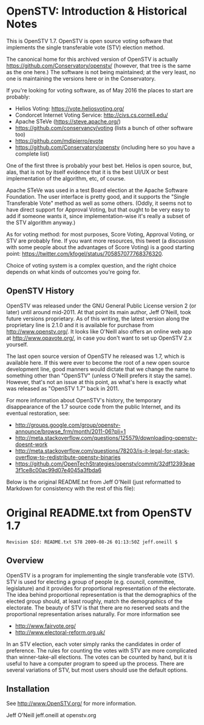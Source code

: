 OpenSTV: Introduction & Historical Notes
========================================

This is OpenSTV 1.7.  OpenSTV is open source voting software that implements the single transferable vote (STV) election method.

The canonical home for this archived version of OpenSTV is actually https://github.com/Conservatory/openstv/ (however, that tree is the same as the one here.) 
The software is not being maintained; 
at the very least, no one is maintaining the versions here or in the Conservatory. 

If you're looking for voting software, as of May 2016 the places to start are probably:

* Helios Voting: https://vote.heliosvoting.org/
* Condorcet Internet Voting Service: http://civs.cs.cornell.edu/
* Apache STeVe (https://steve.apache.org/)
* https://github.com/conservancy/voting (lists a bunch of other software too)
* https://github.com/mdipierro/evote
* https://github.com/Conservatory/openstv (including here so you have a complete list)

One of the first three is probably your best bet. 
Helios is open source, but, alas, that is not by itself evidence that it is the best UI/UX or best implementation of the algorithm, etc, of course.

Apache STeVe was used in a test Board election at the Apache Software Foundation. 
The user interface is pretty good, and it supports the "Single Transferable Vote" method as well as some others. 
(Oddly, it seems not to have direct support for Approval Voting, but that ought to be very easy to add if someone wants it, since implementation-wise it's really a subset of the STV algorithm anyway.)

As for voting method: for most purposes, Score Voting, Approval Voting, or STV are probably fine. 
If you want more resources, this tweet (a discussion with some people about the advantages of Score Voting) is a good starting point: https://twitter.com/kfogel/status/705857077768376320. 

Choice of voting system is a complex question, and the right choice depends on what kinds of outcomes you're going for.

OpenSTV History
---------------

OpenSTV was released under the GNU General Public License version 2 (or later) until around mid-2011.  At that point its main author, Jeff O'Neill, took future versions proprietary.  As of this writing, the latest version along the proprietary line is 2.1.0 and it is available for purchase from http://www.openstv.org/.  It looks like O'Neill also offers an online web app at http://www.opavote.org/, in case you don't want to set up OpenSTV 2.x yourself.

The last open source version of OpenSTV he released was 1.7, which is available here.  If this were ever to become the root of a new open source development line, good manners would dictate that we change the name to something other than "OpenSTV" (unless O'Neill prefers it stay the same).  However, that's not an issue at this point, as what's here is exactly what was released as "OpenSTV 1.7" back in 2011.

For more information about OpenSTV's history, the temporary disappearance of the 1.7 source code from the public Internet, and its eventual restoration, see:

  * http://groups.google.com/group/openstv-announce/browse_frm/month/2011-06?pli=1
  * http://meta.stackoverflow.com/questions/125579/downloading-openstv-doesnt-work
  * http://meta.stackoverflow.com/questions/78203/is-it-legal-for-stack-overflow-to-redistribute-openstv-binaries
  * https://github.com/OpenTechStrategies/openstv/commit/32df12393eae3f1ce8c00ac99d07e4045a3fbda6

Below is the original README.txt from Jeff O'Neill (just reformatted to Markdown for consistency with the rest of this file):

Original README.txt from OpenSTV 1.7
====================================

`Revision $Id: README.txt 578 2009-08-26 01:13:50Z jeff.oneill $`

Overview
--------

OpenSTV is a program for implementing the single transferable vote (STV).  STV is used for electing a group of people (e.g. council, committee, legislature) and it provides for proportional representation of the electorate.  The idea behind proportional representation is that the demographics of the elected group should, at least roughly, match the demographics of the electorate.  The beauty of STV is that there are no reserved seats and the proportional representation arises naturally.  For more information see

  * http://www.fairvote.org/
  * http://www.electoral-reform.org.uk/

In an STV election, each voter simply ranks the candidates in order of preference.  The rules for counting the votes with STV are more complicated than winner-take-all elections.  The votes can be counted by hand, but it is useful to have a computer program to speed up the process.  There are several variations of STV, but most users should use the default options.

Installation
------------

See http://www.OpenSTV.org/ for more information.

Jeff O'Neill
jeff.oneill at openstv.org
